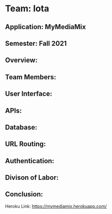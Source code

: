 # Team: Iota

## Application: MyMediaMix

## Semester: Fall 2021

## Overview:

## Team Members:

## User Interface:

## APIs:

## Database:

## URL Routing:

## Authentication:

## Divison of Labor:

## Conclusion:











Heroku Link: https://mymediamix.herokuapp.com/
